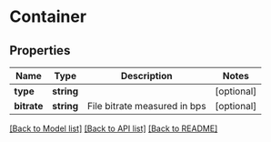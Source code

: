 # Container

## Properties
Name | Type | Description | Notes
------------ | ------------- | ------------- | -------------
**type** | **string** |  | [optional] 
**bitrate** | **string** | File bitrate measured in bps | [optional] 

[[Back to Model list]](../README.md#documentation-for-models) [[Back to API list]](../README.md#documentation-for-api-endpoints) [[Back to README]](../README.md)


